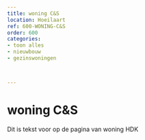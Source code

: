 ```yaml
---
title: woning C&S
location: Hoeilaart
ref: 600-WONING-C&S
order: 600
categories:
- toon alles
- nieuwbouw
- gezinswoningen



---
```

# woning C&S

Dit is tekst voor op de pagina van woning HDK